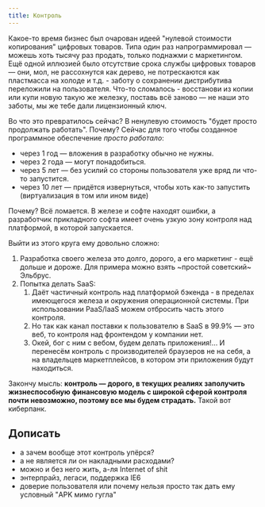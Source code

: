 ```yaml
---
title: Контроль
---
```


Какое-то время бизнес был очарован идеей "нулевой стоимости копирования" цифровых товаров. Типа один раз напрограммировал — можешь хоть тысячу раз продать, только поднажми с маркетингом. Ещё одной иллюзией было отсутствие срока службы цифровых товаров — они, мол, не рассохнутся как дерево, не потрескаются как пластмасса на холоде и т.д. - заботу о сохранении дистрибутива переложили на пользователя. Что-то сломалось - восстанови из копии или купи новую такую же железку, поставь всё заново — не наши это заботы, мы же тебе дали лицензионный ключ.

Во что это превратилось сейчас? В ненулевую стоимость "будет просто продолжать работать". Почему? Сейчас для того чтобы созданное программное обеспечение _просто работало_:

- через 1 год — вложения в разработку обычно не нужны.
- через 2 года — могут понадобиться.
- через 5 лет — без усилий со стороны пользователя уже вряд ли что-то запустится.
- через 10 лет — придётся извернуться, чтобы хоть как-то запустить (виртуализация в том или ином виде)

Почему? Всё ломается. В железе и софте находят ошибки, а разработчик прикладного софта имеет очень узкую зону контроля над платформой, в которой запускается.

Выйти из этого круга ему довольно сложно:  

1. Разработка своего железа это долго, дорого, а его маркетинг - ещё дольше и дороже. Для примера можно взять ~простой советский~ Эльбрус.
2. Попытка делать SaaS:
	1. Даёт частичный контроль над платформой бэкенда - в пределах имеющегося железа и окружения операционной системы. При использовании PaaS/IaaS можем отбросить часть этого контроля.
	2. Но так как канал поставки к пользователю в SaaS в 99.9% — это веб, то контроля над фронтендом у компании нет.
	3. Окей, бог с ним с вебом, будем делать приложения!... И перенесём контроль с производителей браузеров не на себя, а на владельцев маркетплейсов, в котором эти приложения будут находиться.

Закончу мысль: **контроль — дорого, в текущих реалиях заполучить жизнеспособную финансовую модель с широкой сферой контроля почти невозможно, поэтому все мы будем страдать.** Такой вот киберпанк.

## Дописать

- а зачем вообще этот контроль упёрся?
- а не является ли он накладными расходами?
- можно и без него жить, а-ля Internet of shit
- энтерпрайз, легаси, поддержка IE6
- доверие пользователя или почему нельзя просто так дать ему условный "APK мимо гугла"
